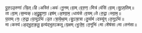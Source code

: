

  
पु॒रु॒ऽउ॒रुणा॑।चि॒त्।हि।अस्ति॑।अवः॑।नू॒नम्।वा॒म्।व॒रु॒ण॒।मित्र॑।वंसि॑।वा॒म्।सु॒ऽम॒तिम्॥  
ता।वा॒म्।स॒म्यक्।अ॒द्रु॒ह्वा॒णा॒।इष॑म्।अ॒श्या॒म॒।धाय॑से।व॒यम्।ते।रु॒द्रा॒।स्या॒म॒॥  
पा॒तम्।नः॒।रु॒द्रा॒।पा॒युऽभिः॑।उ॒त।त्रा॒ये॒था॒म्।सु॒ऽत्रा॒त्रा।तु॒र्याम॑।दस्यू॑न्।त॒नूऽभिः॑॥  
मा।कस्य॑।अ॒द्भु॒त॒क्र॒तू॒ इत्य॑द्भुतऽक्रतू।य॒क्षम्।भु॒जे॒म॒।त॒नूभिः॑।मा।शेष॑सा।मा।तन॑सा॥  
